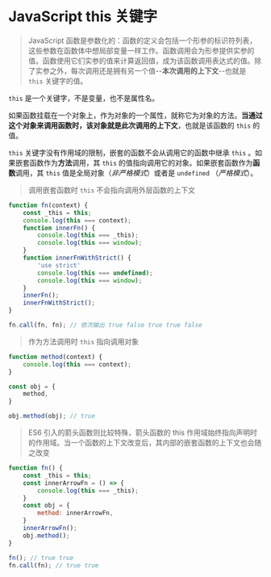 # JavaScript this 关键字

> JavaScript 函数是参数化的：函数的定义会包括一个形参的标识符列表，这些参数在函数体中想局部变量一样工作。函数调用会为形参提供实参的值。函数使用它们实参的值来计算返回值，成为该函数调用表达式的值。除了实参之外，每次调用还是拥有另一个值--**本次调用的上下文**--也就是 `this` 关键字的值。

`this` 是一个关键字，不是变量，也不是属性名。

如果函数挂载在一个对象上，作为对象的一个属性，就称它为对象的方法。**当通过这个对象来调用函数时，该对象就是此次调用的上下文**，也就是该函数的 `this` 的值。

`this` 关键字没有作用域的限制，嵌套的函数不会从调用它的函数中继承 `this` 。如果嵌套函数作为**方法**调用，其 `this` 的值指向调用它的对象。如果嵌套函数作为**函数**调用，其 `this` 值是全局对象（_非严格模式_）或者是 `undefined` （_严格模式_）。

> 调用嵌套函数时 `this` 不会指向调用外层函数的上下文

```javascript
function fn(context) {
    const _this = this;
    console.log(this === context);
    function innerFn() {
        console.log(this === _this);
        console.log(this === window);
    }
    function innerFnWithStrict() {
        'use strict'
        console.log(this === undefined);
        console.log(this === window);
    }
    innerFn(); 
    innerFnWithStrict(); 
}

fn.call(fn, fn); // 依次输出 true false true true false
```

> 作为方法调用时 `this` 指向调用对象

```javascript
function method(context) {
    console.log(this === context);
}

const obj = {
    method,
}

obj.method(obj); // true
```

> ES6 引入的箭头函数则比较特殊，箭头函数的 this 作用域始终指向声明时的作用域。当一个函数的上下文改变后，其内部的嵌套函数的上下文也会随之改变

```javascript
function fn() {
    const _this = this;
    const innerArrowFn = () => {
        console.log(this === _this);
    }
    const obj = {
        method: innerArrowFn,
    }
    innerArrowFn();
    obj.method();
}

fn(); // true true
fn.call(fn); // true true
```



